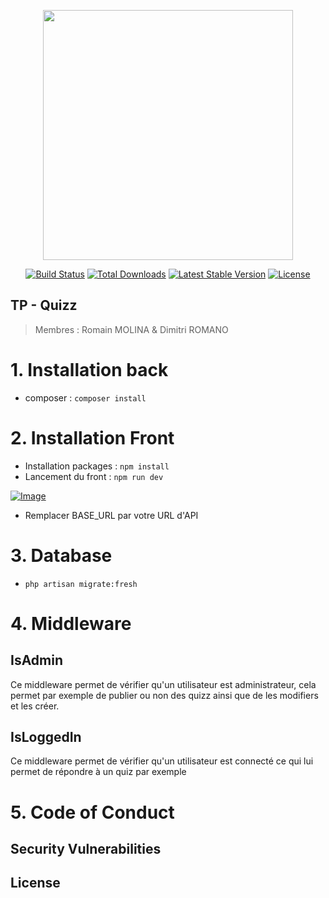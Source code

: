 <p align="center"><a href="https://laravel.com" target="_blank"><img src="https://raw.githubusercontent.com/laravel/art/master/logo-lockup/5%20SVG/2%20CMYK/1%20Full%20Color/laravel-logolockup-cmyk-red.svg" width="400"></a></p>

<p align="center">
<a href="https://travis-ci.org/laravel/framework"><img src="https://travis-ci.org/laravel/framework.svg" alt="Build Status"></a>
<a href="https://packagist.org/packages/laravel/framework"><img src="https://img.shields.io/packagist/dt/laravel/framework" alt="Total Downloads"></a>
<a href="https://packagist.org/packages/laravel/framework"><img src="https://img.shields.io/packagist/v/laravel/framework" alt="Latest Stable Version"></a>
<a href="https://packagist.org/packages/laravel/framework"><img src="https://img.shields.io/packagist/l/laravel/framework" alt="License"></a>
</p>

## TP - Quizz

> Membres : Romain MOLINA & Dimitri ROMANO

# 1. Installation back

- composer : `composer install`

# 2. Installation Front

- Installation packages : `npm install`
- Lancement du front : `npm run dev`

[![Image](https://i.goopics.net/r91as8.png)](https://goopics.net/i/r91as8)

- Remplacer BASE_URL par votre URL d'API

# 3. Database

- `php artisan migrate:fresh`

# 4. Middleware

## IsAdmin

Ce middleware permet de vérifier qu'un utilisateur est administrateur, cela permet par exemple de publier ou non des quizz ainsi que de les modifiers et les créer.

## IsLoggedIn

Ce middleware permet de vérifier qu'un utilisateur est connecté ce qui lui permet de répondre à un quiz par exemple

# 5. Code of Conduct

## Security Vulnerabilities

## License
